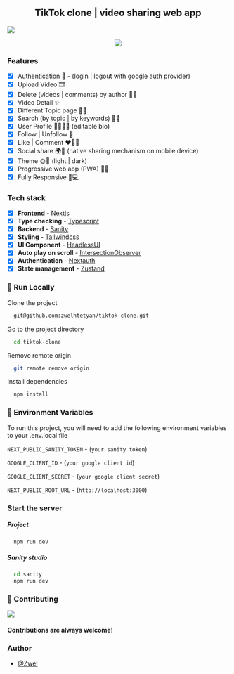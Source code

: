 <h2 align='center'>TikTok clone | video sharing web app</h2>

![](https://dev-to-uploads.s3.amazonaws.com/uploads/articles/8ia7odl3vkqcurq6v91s.png)

<p align='center'>
  <img  src='https://dev-to-uploads.s3.amazonaws.com/uploads/articles/6z1029fv99zdmni361i3.png' />
</p>

### Features

- [x] Authentication 🔑 - (login | logout with google auth provider)
- [x] Upload Video 🎞
- [x] Delete (videos | comments) by author 🤔🫣
- [x] Video Detail ✨
- [x] Different Topic page 👀✨
- [x] Search (by topic | by keywords) 👀🔎
- [x] User Profile 🧸👩🏿‍💻 (editable bio)
- [x] Follow | Unfollow 👥
- [x] Like | Comment ❤️‍🔥💬
- [x] Social share 🌍🚀 (native sharing mechanism on mobile device)
- [x] Theme 🌞🌙 (light | dark)
- [x] Progressive web app (PWA) 🚀🔥
- [x] Fully Responsive 📱💻

### Tech stack

- [x] **Frontend** - [Nextjs](https://nextjs.org/)
- [x] **Type checking** - [Typescript](https://www.typescriptlang.org/)
- [x] **Backend** - [Sanity](https://www.sanity.io/)
- [x] **Styling** - [Tailwindcss](https://tailwindcss.com/)
- [x] **UI Component** - [HeadlessUI](https://headlessui.com/)
- [x] **Auto play on scroll** - [IntersectionObserver](https://developer.mozilla.org/en-US/docs/Web/API/Intersection_Observer_API)
- [x] **Authentication** - [Nextauth](https://next-auth.js.org/)
- [x] **State management** - [Zustand](https://zustand-demo.pmnd.rs/)

<!-- Run Locally -->

### :running: Run Locally

Clone the project

```bash
  git@github.com:zwelhtetyan/tiktok-clone.git
```

Go to the project directory

```bash
  cd tiktok-clone
```

Remove remote origin

```bash
  git remote remove origin
```

Install dependencies

```bash
  npm install
```

### :key: Environment Variables

To run this project, you will need to add the following environment variables to your .env.local file

`NEXT_PUBLIC_SANITY_TOKEN` - (`your sanity token`)

`GOOGLE_CLIENT_ID` - (`your google client id`)

`GOOGLE_CLIENT_SECRET` - (`your google client secret`)

`NEXT_PUBLIC_ROOT_URL` - (`http://localhost:3000`)

### Start the server

##### Project

```bash
  npm run dev
```

##### Sanity studio

```bash
  cd sanity
  npm run dev
```

<!-- Contributing -->

### :wave: Contributing

<a href="https://github.com/Louis3797/awesome-readme-template/graphs/contributors">
  <img src="https://contrib.rocks/image?repo=Louis3797/awesome-readme-template" />
</a>

#### Contributions are always welcome!

<!-- Contact -->

### Author

- [@Zwel](https://www.linkedin.com/in/zwelhtetyan/)
